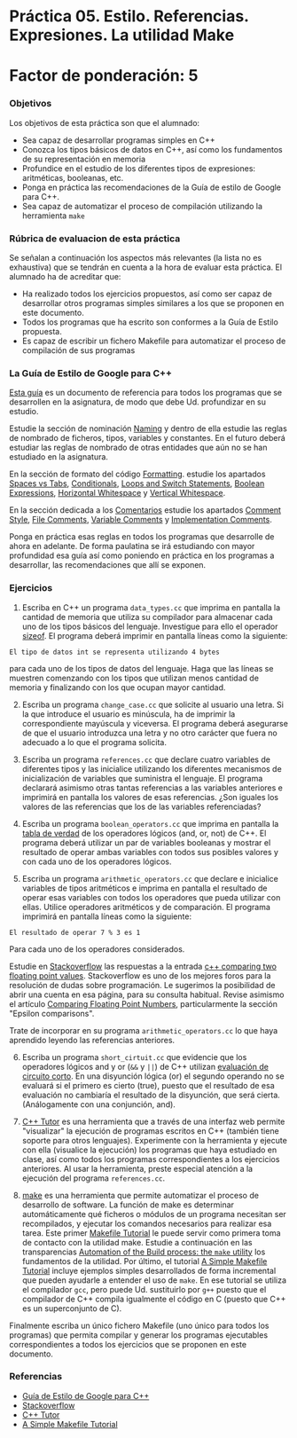 # Práctica 05. Estilo. Referencias. Expresiones. La utilidad Make

# Factor de ponderación: 5

### Objetivos
Los objetivos de esta práctica son que el alumnado:

* Sea capaz de desarrollar programas simples en C++
* Conozca los tipos básicos de datos en C++, así como los fundamentos de su representación en memoria
* Profundice en el estudio de los diferentes tipos de expresiones: aritméticas, booleanas, etc.
* Ponga en práctica las recomendaciones de la Guía de estilo de Google para C++.
* Sea capaz de automatizar el proceso de compilación utilizando la herramienta `make`


### Rúbrica de evaluacion de esta práctica
Se señalan a continuación los aspectos más relevantes (la lista no es exhaustiva)
que se tendrán en cuenta a la hora de evaluar esta práctica.
El alumnado ha de acreditar que:
* Ha realizado todos los ejercicios propuestos, así como ser capaz de
  desarrollar otros programas simples similares a los que se proponen en este documento.
* Todos los programas que ha escrito son conformes a la Guía de Estilo propuesta.
* Es capaz de escribir un fichero Makefile para automatizar el proceso de compilación de
  sus programas

### La Guía de Estilo de Google para C++
[Esta guía](https://google.github.io/styleguide/cppguide.html) es un documento de referencia para todos los
programas que se desarrollen en la asignatura, de modo que debe Ud. profundizar en su estudio.

Estudie la sección de nominación 
[Naming](https://google.github.io/styleguide/cppguide.html#Naming)
y dentro de ella estudie las reglas de nombrado de ficheros, tipos, variables y constantes.
En el futuro deberá estudiar las reglas de nombrado de otras entidades que aún no se han estudiado en la asignatura.

En la sección de formato del código
[Formatting](https://google.github.io/styleguide/cppguide.html#Formatting).
estudie los apartados
[Spaces vs Tabs](https://google.github.io/styleguide/cppguide.html#Spaces_vs._Tabs),
[Conditionals](https://google.github.io/styleguide/cppguide.html#Conditionals),
[Loops and Switch Statements](https://google.github.io/styleguide/cppguide.html#Loops_and_Switch_Statements),
[Boolean Expressions](https://google.github.io/styleguide/cppguide.html#Boolean_Expressions),
[Horizontal Whitespace](https://google.github.io/styleguide/cppguide.html#Horizontal_Whitespace) y
[Vertical Whitespace](https://google.github.io/styleguide/cppguide.html#Vertical_Whitespace).

En la sección dedicada a los 
[Comentarios](https://google.github.io/styleguide/cppguide.html#Comments)
estudie los apartados
[Comment Style](https://google.github.io/styleguide/cppguide.html#Comment_Style),
[File Comments](https://google.github.io/styleguide/cppguide.html#File_Comments),
[Variable Comments](https://google.github.io/styleguide/cppguide.html#Variable_Comments) y
[Implementation Comments](https://google.github.io/styleguide/cppguide.html#Implementation_Comments).

Ponga en práctica esas reglas en todos los programas que desarrolle de ahora en adelante.
De forma paulatina se irá estudiando con mayor profundidad esa guía así como poniendo en práctica en los
programas a desarrollar, las recomendaciones que allí se exponen.

### Ejercicios 
1. Escriba en C++ un programa `data_types.cc` que imprima en pantalla la cantidad de memoria que utiliza su compilador para
almacenar cada uno de los tipos básicos del lenguaje.
Investigue para ello el operador [sizeof](https://en.wikipedia.org/wiki/Sizeof).
El programa deberá imprimir en pantalla líneas como la siguiente:

```
El tipo de datos int se representa utilizando 4 bytes
```
para cada uno de los tipos de datos del lenguaje.
Haga que las líneas se muestren comenzando con los tipos que utilizan menos cantidad de memoria y finalizando
con los que ocupan mayor cantidad.

2. Escriba un programa `change_case.cc` que solicite al usuario una letra. Si la que introduce el usuario es minúscula, ha de imprimir la correspondiente
mayúscula y viceversa.
El programa deberá asegurarse de que el usuario introduzca una letra y no otro carácter que fuera no adecuado a lo que el programa solicita.

3. Escriba un programa `references.cc` que declare cuatro variables de diferentes tipos y las inicialice
utilizando los diferentes mecanismos de inicialización de variables que suministra el lenguaje.
El programa declarará asimismo otras tantas referencias a las variables anteriores e imprimirá en pantalla los valores de esas
referencias. 
¿Son iguales los valores de las referencias que los de las variables referenciadas?

4. Escriba un programa `boolean_operators.cc` que imprima en pantalla la
[tabla de verdad](https://en.wikipedia.org/wiki/Truth_table#Truth_table_for_all_binary_logical_operators)
de los operadores lógicos (and, or, not) de C++.
El programa deberá utilizar un par de variables booleanas y mostrar el resultado de operar ambas variables con
todos sus posibles valores y con cada uno de los operadores lógicos.

5. Escriba un programa `arithmetic_operators.cc` que declare e inicialice variables de tipos aritméticos e
imprima en pantalla el resultado de operar esas variables con todos los operadores que pueda utilizar con
ellas.
Utilice operadores aritméticos y de comparación.
El programa imprimirá en pantalla líneas como la siguiente:
```
El resultado de operar 7 % 3 es 1
```
Para cada uno de los operadores considerados.

Estudie en [Stackoverflow](https://stackoverflow.com/) las respuestas a la entrada 
[c++ comparing two floating point values](https://stackoverflow.com/questions/5064377/c-comparing-two-floating-point-values).
Stackoverflow es uno de los mejores foros para la resolución de dudas sobre programación.
Le sugerimos la posibilidad de abrir una cuenta en esa página, para su consulta habitual.
Revise asimismo el artículo 
[Comparing Floating Point Numbers](https://randomascii.wordpress.com/2012/02/25/comparing-floating-point-numbers-2012-edition/), 
particularmente la sección "Epsilon comparisons".

Trate de incorporar en su programa `arithmetic_operators.cc` lo que haya aprendido leyendo las referencias
anteriores.

6. Escriba un programa `short_cirtuit.cc` que evidencie que los operadores lógicos and y or (`&&` y `||`) de C++ utilizan
[evaluación de circuito corto](https://stackoverflow.com/questions/5211961/how-does-c-handle-short-circuit-evaluation).
En una disyunción lógica (or) el segundo operando no se evaluará si el primero es cierto (true), puesto que el resultado 
de esa evaluación no cambiaría el resultado de la disyunción, que será cierta. (Análogamente con una conjunción, and).

7. [C++ Tutor](http://pythontutor.com/cpp.html#mode=edit) es una herramienta que a través de una interfaz web
permite "visualizar" la ejecución de programas escritos en C++ (también tiene soporte para otros lenguajes).
Experimente con la herramienta y ejecute con ella (visualice la ejecución) los programas que haya estudiado en clase, así como todos
los programas correspondientes a los ejercicios anteriores.
Al usar la herramienta, preste especial atención a la ejecución del programa `references.cc`.

8. [make](https://en.wikipedia.org/wiki/Make_(software)) es una herramienta que permite automatizar el proceso
de desarrollo de software.
La función de make es determinar automáticamente qué ficheros o módulos de un programa necesitan ser recompilados, 
y ejecutar los comandos necesarios para realizar esa tarea.
Este primer 
[Makefile Tutorial](https://makefiletutorial.com/)
le puede servir como primera toma de contacto con la utilidad make.
Estudie a continuación en las transparencias
[Automation of the Build process: the `make` utility](https://docs.google.com/presentation/d/1W7tgsr5FtCqr5zBIY8UVF3RA4ongBOMgH6kddmf0cGQ/edit?usp=sharing) 
los fundamentos de la utilidad.
Por último, el tutorial 
[A Simple Makefile Tutorial](https://cs.colby.edu/maxwell/courses/tutorials/maketutor/)
incluye ejemplos simples desarrollados de forma incremental que pueden ayudarle a entender el uso de `make`.
En ese tutorial se utiliza el compilador `gcc`, pero puede Ud. sustituirlo por `g++` puesto que el compilador
de C++ compila igualmente el código en C (puesto que C++ es un superconjunto de C).

Finalmente escriba un único fichero Makefile (uno único para todos los programas) que permita compilar y generar los programas ejecutables
correspondientes a todos los ejercicios que se proponen en este documento.

### Referencias
* [Guía de Estilo de Google para C++](https://google.github.io/styleguide/cppguide.html)
* [Stackoverflow](https://stackoverflow.com/)
* [C++ Tutor](http://pythontutor.com/cpp.html#mode=edit)
* [A Simple Makefile Tutorial](https://cs.colby.edu/maxwell/courses/tutorials/maketutor/)
